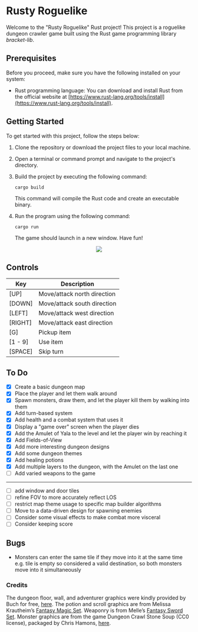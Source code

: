 # Rusty Roguelike

Welcome to the "Rusty Roguelike" Rust project! This project is a roguelike dungeon crawler game built using the Rust game programming library *bracket-lib*.

## Prerequisites

Before you proceed, make sure you have the following installed on your system:

- Rust programming language: You can download and install Rust from the official website at [https://www.rust-lang.org/tools/install](https://www.rust-lang.org/tools/install).

## Getting Started

To get started with this project, follow the steps below:

1. Clone the repository or download the project files to your local machine.

2. Open a terminal or command prompt and navigate to the project's directory.

3. Build the project by executing the following command:

   ```shell
   cargo build
   ```

   This command will compile the Rust code and create an executable binary.

4. Run the program using the following command:

   ```shell
   cargo run
   ```

   The game should launch in a new window. Have fun!

<p align="center">
  <img src="resources/showcase-commit13.gif" />
</p>

## Controls

|   Key   |         Description         |
| ------- | --------------------------- |
|  [UP]   | Move/attack north direction |
| [DOWN]  | Move/attack south direction |
| [LEFT]  | Move/attack west direction  |
| [RIGHT] | Move/attack east direction  |
|   [G]   | Pickup item                 |
| [1 - 9] | Use item                    | 
| [SPACE] | Skip turn                   |

## To Do
- [X] Create a basic dungeon map
- [X] Place the player and let them walk around
- [X] Spawn monsters, draw them, and let the player kill them by walking into them
- [X] Add turn-based system 
- [X] Add health and a combat system that uses it
- [X] Display a "game over" screen when the player dies
- [X] Add the Amulet of Yala to the level and let the player win by reaching it
- [X] Add Fields-of-View
- [X] Add more interesting dungeon designs
- [X] Add some dungeon themes
- [X] Add healing potions
- [X] Add multiple layers to the dungeon, with the Amulet on the last one
- [ ] Add varied weapons to the game
---
- [ ] add window and door tiles
- [ ] refine FOV to more accurately reflect LOS
- [ ] restrict map theme usage to specific map builder algorithms
- [ ] Move to a data-driven design for spawning enemies
- [ ] Consider some visual effects to make combat more visceral
- [ ] Consider keeping score

## Bugs
- Monsters can enter the same tile if they move into it at the same time e.g. tile is empty so considered a valid destination, so both monsters move into it simultaneously

### Credits
The dungeon floor, wall, and adventurer graphics were kindly provided by Buch for free, [here](https://opengameart.org/content/unfinished-dungeon-tileset). The potion and scroll graphics are from Melissa Krautheim’s [Fantasy Magic Set](https://opengameart.org/content/fantasy-magic-set). Weaponry is from Melle’s [Fantasy Sword Set](https://opengameart.org/content/fantasy-sword-set). Monster graphics are from the game Dungeon Crawl Stone Soup (CC0 license), packaged by Chris Hamons, [here](https://github.com/crawl/tiles).
